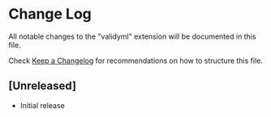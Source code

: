 # Change Log

All notable changes to the "validyml" extension will be documented in this file.

Check [Keep a Changelog](http://keepachangelog.com/) for recommendations on how to structure this file.

## [Unreleased]

- Initial release